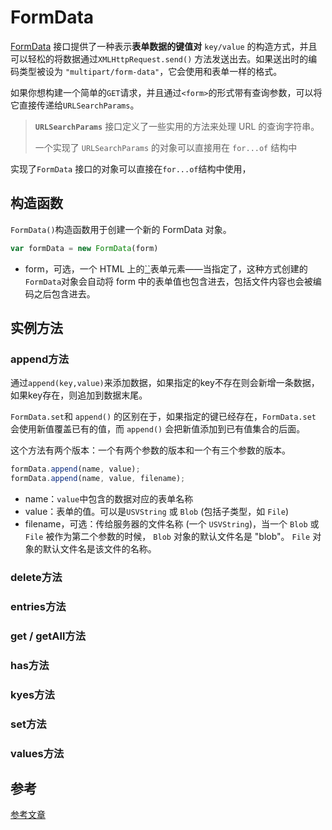 # FormData

[FormData](https://developer.mozilla.org/zh-CN/docs/Web/API/FormData) 接口提供了一种表示**表单数据的键值对** `key/value` 的构造方式，并且可以轻松的将数据通过`XMLHttpRequest.send()` 方法发送出去。如果送出时的编码类型被设为 `"multipart/form-data"`，它会使用和表单一样的格式。

如果你想构建一个简单的`GET`请求，并且通过`<form>`的形式带有查询参数，可以将它直接传递给`URLSearchParams`。

> **`URLSearchParams`** 接口定义了一些实用的方法来处理 URL 的查询字符串。
>
> 一个实现了 `URLSearchParams` 的对象可以直接用在 `for...of` 结构中

实现了`FormData` 接口的对象可以直接在`for...of`结构中使用，



## 构造函数

`FormData()`构造函数用于创建一个新的 FormData 对象。

```js
var formData = new FormData(form)
```

- form，可选，一个 HTML 上的[``](https://developer.mozilla.org/zh-CN/docs/Web/HTML/Element/form)表单元素——当指定了，这种方式创建的`FormData`对象会自动将 form 中的表单值也包含进去，包括文件内容也会被编码之后包含进去。

## 实例方法

### append方法

通过`append(key,value)`来添加数据，如果指定的key不存在则会新增一条数据，如果key存在，则追加到数据末尾。

`FormData.set`和 `append()` 的区别在于，如果指定的键已经存在，`FormData.set` 会使用新值覆盖已有的值，而 `append()` 会把新值添加到已有值集合的后面。

这个方法有两个版本：一个有两个参数的版本和一个有三个参数的版本。

```js
formData.append(name, value);
formData.append(name, value, filename);
```

- name：`value`中包含的数据对应的表单名称
- value：表单的值。可以是`USVString` 或 `Blob` (包括子类型，如 `File`)
- filename，可选：传给服务器的文件名称 (一个 `USVString`)，当一个 `Blob` 或 `File` 被作为第二个参数的时候， `Blob` 对象的默认文件名是 "blob"。 `File` 对象的默认文件名是该文件的名称。











### delete方法

### entries方法

### get / getAll方法

### has方法

### kyes方法

### set方法

### values方法

## 参考

[参考文章](https://blog.csdn.net/weixin_46058921/article/details/122387516)